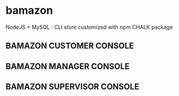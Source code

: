 # bamazon
NodeJS + MySQL : CLI store customized with npm CHALK package

## BAMAZON CUSTOMER CONSOLE

## BAMAZON MANAGER CONSOLE

## BAMAZON SUPERVISOR CONSOLE


